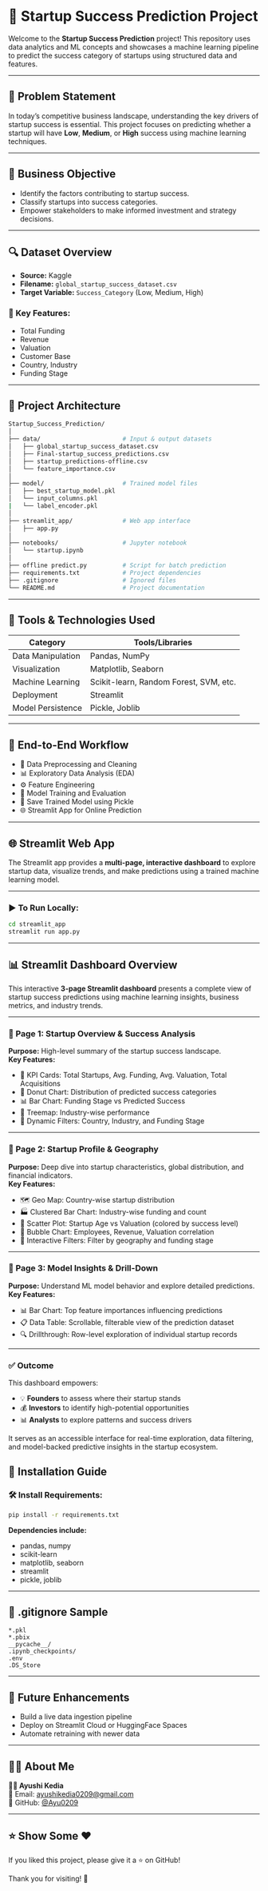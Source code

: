 # 🚀 Startup Success Prediction Project

Welcome to the **Startup Success Prediction** project! This repository uses data analytics and ML concepts and showcases a machine learning pipeline to predict the success category of startups using structured data and features.

---

## 📌 Problem Statement

In today’s competitive business landscape, understanding the key drivers of startup success is essential. This project focuses on predicting whether a startup will have **Low**, **Medium**, or **High** success using machine learning techniques.

---

## 🎯 Business Objective

- Identify the factors contributing to startup success.  
- Classify startups into success categories.  
- Empower stakeholders to make informed investment and strategy decisions.

---

## 🔍 Dataset Overview

- **Source:** Kaggle  
- **Filename:** `global_startup_success_dataset.csv`  
- **Target Variable:** `Success_Category` (Low, Medium, High)

### 🔑 Key Features:

- Total Funding  
- Revenue  
- Valuation  
- Customer Base  
- Country, Industry  
- Funding Stage  

---

## 🧱 Project Architecture

```bash
Startup_Success_Prediction/
│
├── data/                       # Input & output datasets
│   ├── global_startup_success_dataset.csv
│   ├── Final-startup_success_predictions.csv
│   ├── startup_predictions-offline.csv
│   └── feature_importance.csv
│
├── model/                      # Trained model files
│   ├── best_startup_model.pkl
│   └── input_columns.pkl
|   └── label_encoder.pkl
│
├── streamlit_app/              # Web app interface
│   ├── app.py
│
├── notebooks/                  # Jupyter notebook
│   └── startup.ipynb
│
├── offline predict.py          # Script for batch prediction
├── requirements.txt            # Project dependencies
├── .gitignore                  # Ignored files
└── README.md                   # Project documentation
```

---

## 🧪 Tools & Technologies Used

| Category           | Tools/Libraries                        |
|-------------------|----------------------------------------|
| Data Manipulation | Pandas, NumPy                          |
| Visualization     | Matplotlib, Seaborn                    |
| Machine Learning  | Scikit-learn, Random Forest, SVM, etc. |
| Deployment        | Streamlit                              |
| Model Persistence | Pickle, Joblib                         |

---

## 🔁 End-to-End Workflow

- 📂 Data Preprocessing and Cleaning  
- 📊 Exploratory Data Analysis (EDA)  
- ⚙️ Feature Engineering  
- 🧠 Model Training and Evaluation  
- 💾 Save Trained Model using Pickle  
- 🌐 Streamlit App for Online Prediction  

---

## 🌐 Streamlit Web App

The Streamlit app provides a **multi-page, interactive dashboard** to explore startup data, visualize trends, and make predictions using a trained machine learning model.

---

### ▶️ To Run Locally:

```bash
cd streamlit_app
streamlit run app.py
```

---

## 📊 Streamlit Dashboard Overview

This interactive **3-page Streamlit dashboard** presents a complete view of startup success predictions using machine learning insights, business metrics, and industry trends.

---

### 🔹 Page 1: **Startup Overview & Success Analysis**
**Purpose:** High-level summary of the startup success landscape.  
**Key Features:**
- 📌 KPI Cards: Total Startups, Avg. Funding, Avg. Valuation, Total Acquisitions
- 🍩 Donut Chart: Distribution of predicted success categories
- 📊 Bar Chart: Funding Stage vs Predicted Success
- 🌲 Treemap: Industry-wise performance
- 🎯 Dynamic Filters: Country, Industry, and Funding Stage

---

### 🔹 Page 2: **Startup Profile & Geography**
**Purpose:** Deep dive into startup characteristics, global distribution, and financial indicators.  
**Key Features:**
- 🗺️ Geo Map: Country-wise startup distribution
- 🏭 Clustered Bar Chart: Industry-wise funding and count
- 🎯 Scatter Plot: Startup Age vs Valuation (colored by success level)
- 🔵 Bubble Chart: Employees, Revenue, Valuation correlation
- 🔎 Interactive Filters: Filter by geography and funding stage

---

### 🔹 Page 3: **Model Insights & Drill-Down**
**Purpose:** Understand ML model behavior and explore detailed predictions.  
**Key Features:**
- 📊 Bar Chart: Top feature importances influencing predictions
- 📋 Data Table: Scrollable, filterable view of the prediction dataset
- 🔍 Drillthrough: Row-level exploration of individual startup records

---

### ✅ Outcome

This dashboard empowers:

- 💡 **Founders** to assess where their startup stands  
- 💰 **Investors** to identify high-potential opportunities  
- 📊 **Analysts** to explore patterns and success drivers  

It serves as an accessible interface for real-time exploration, data filtering, and model-backed predictive insights in the startup ecosystem.


## 🔧 Installation Guide

### 🛠️ Install Requirements:

```bash
pip install -r requirements.txt
```

**Dependencies include:**

- pandas, numpy  
- scikit-learn  
- matplotlib, seaborn  
- streamlit  
- pickle, joblib

---

## 🧼 .gitignore Sample

```text
*.pkl
*.pbix
__pycache__/
.ipynb_checkpoints/
.env
.DS_Store
```

---

## 🔮 Future Enhancements

- Build a live data ingestion pipeline  
- Deploy on Streamlit Cloud or HuggingFace Spaces  
- Automate retraining with newer data  

---

## 🙋‍♀️ About Me

**👩‍💻 Ayushi Kedia**  
📧 Email: [ayushikedia0209@gmail.com](mailto:ayushikedia0209@gmail.com)  
🔗 GitHub: [@Ayu0209](https://github.com/Ayu0209)

---

## ⭐ Show Some ❤️

If you liked this project, please give it a ⭐ on GitHub!

Thank you for visiting! 🎉
